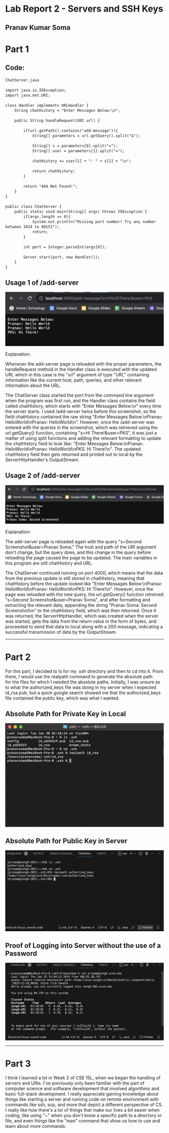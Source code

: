 # Lab Report 2 - Servers and SSH Keys
Pranav Kumar Soma
---
# Part 1
## Code:
```
ChatServer.java

import java.io.IOException;
import java.net.URI;

class Handler implements URLHandler {
    String chatHistory = "Enter Messages Below:\n";

    public String handleRequest(URI url) {

        if(url.getPath().contains("add-message")){
            String[] parameters = url.getQuery().split("&");

            String[] s = parameters[0].split("=");
            String[] user = parameters[1].split("=");

            chatHistory += user[1] + ": " + s[1] + "\n";

            return chatHistory;
        }

        return "404 Not Found!";
    }
}

public class ChatServer {
    public static void main(String[] args) throws IOException {
        if(args.length == 0){
            System.out.println("Missing port number! Try any number between 1024 to 49151");
            return;
        }

        int port = Integer.parseInt(args[0]);

        Server.start(port, new Handler());
    }
}
```
## Usage 1 of /add-server
![Image](Second.png)

Explanation:

Whenever the add-server page is reloaded with the proper parameters, the handleRequest method in the Handler class is executed with the updated URI,
which in this case is the "url" argument of type "URI," containing information like the current host, path, queries, and other relevant information
about the URL.

The ChatServer class started the port from the command line argument when the program was first run, and the Handler class contains the field called
chatHistory, which starts with "Enter Messages Below:\n" every time the server starts. I used /add-server twice before this screenshot, so the field
chatHistory contained the raw string "Enter Messages Below:\nPranav: HelloWorld\nPranav: HelloWorld\n". However, once the /add-server was entered
with the queries in the screenshot, which was retrieved using the url.getQuery() function, containing "s=Hi There!&user=PKS", it was just a matter
of using split functions and adding the relevant formatting to update the chatHistory field to look like: "Enter Messages Below:\nPranav: HelloWorld\nPranav: HelloWorld\nPKS: Hi There!\n". The updated chatHistory field then gets returned and printed out to local by the ServerHttpHandler's OutputStream.

## Usage 2 of /add-server
![Image](First.png) 

Explanation:

The add-server page is reloaded again with the query "s=Second Screenshot&user=Pranav Soma." The host and path of the URI argument don't change,
but the query does, and this change in the query before reloading the page caused the page to be updated. The main variables in this program are still chatHistory
and URL.

The ChatServer continued running on port 4000, which means that the data from the previous update is still stored in chatHistory, meaning that chatHistory before
the update looked like "Enter Messages Below:\nPranav: HelloWorld\nPranav: HelloWorld\nPKS: Hi There!\n". However, once the page was reloaded with the new query,
the url.getQuery() function retreived "s=Second Screenshot&user=Pranav Soma", and after formatting and extracting the relevant data, appending the string "Pranav Soma: Second Screenshot\m"
to the chatHistory field, which was then returned. Once it was returned, the ServerHttpHandler, which was created when the server was started, gets the data from the return
value in the form of bytes, and proceeded to send that data to local along with a 200 message, indicating a successful transmission of data by the OutputStream. 

---
# Part 2
For this part, I decided to ls for my .ssh directory and then to cd into it. From there, I would use the realpath command to generate the absolute path \
for the files for which I needed the absolute paths. Initially, I was unsure as to what the authorized_keys file was doing in my server when I expected id_rsa.pub, 
but a quick google search showed me that the authorized_keys file contained the public key, which was what I wanted. 

## Absolute Path for Private Key in Local
![Image](PrivateKey.png)
## Absolute Path for Public Key in Server
![Image](PublicKey.png)
## Proof of Logging into Server without the use of a Password
![Image](SSH.png)

---
# Part 3

I think I learned a lot in Week 2 of CSE 15L, when we began the handling of servers and URIs. I've previously only been familiar with the part 
of computer science and software development that involved algorithms and basic full-stack development. I really appreciate gaining knowledge
about things like starting a server and running code on remote environment with commands like ssh, scp, and more that depict a different perspective
of CS. I really like how there's a lot of things that make our lives a bit easier when coding, like using "~" when you don't know a specific path to
a directory or file, and even things like the "man" command that show us how to use and learn about more commands.
